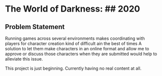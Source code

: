# The World of Darkness: ## 2020

## Problem Statement

Running games across several environments makes coordinating with players for character creation kind of difficult ain the best of times   A solution to let them make characters in an online format and allow me to approve or discuss those characters when they are submitted would help to alleviate this issue. 

This project is just beginning.  Currently having no real content at all.

